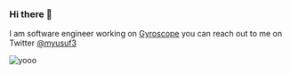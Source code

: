 ### Hi there 👋

<!--
**myusuf3/myusuf3** is a ✨ _special_ ✨ repository because its `README.md` (this file) appears on your GitHub profile.

Here are some ideas to get you started:

- 🔭 I’m currently working on ...
- 🌱 I’m currently learning ...
- 👯 I’m looking to collaborate on ...
- 🤔 I’m looking for help with ...
- 💬 Ask me about ...
- 📫 How to reach me: ...
- 😄 Pronouns: ...
- ⚡ Fun fact: ...
-->

I am software engineer working on [Gyroscope](https://gyrosco.pe) you can reach out to me on Twitter [@myusuf3](https://twitter.com/myusuf3)

![yooo](https://media.giphy.com/media/vFKqnCdLPNOKc/giphy.gif)
